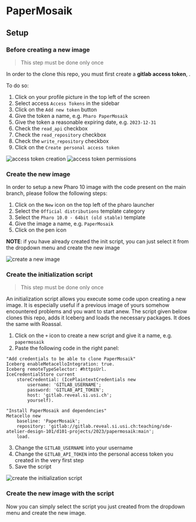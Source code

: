 # PaperMosaik

## Setup

### Before creating a new image

> This step must be done only once

In order to the clone this repo, you must first create a **gitlab access token**, .

To do so:

1. Click on your profile picture in the top left of the screen
1. Select access `Access Tokens` in the sidebar
1. Click on the `Add new token` button
1. Give the token a name, e.g. `Pharo PaperMosaik`
1. Give the token a reasonable expiring date, e.g. `2023-12-31`
1. Check the `read_api` checkbox
1. Check the `read_repository` checkbox
1. Check the `write_repository` checkbox
1. Click on the `Create personal access token`

![access token creation](https://i.imgur.com/kZxck13.png)
![access token permissions](https://i.imgur.com/xTQBH9F.png)

### Create the new image

In order to setup a new Pharo 10 image with the code present on the main branch,
please follow the following steps:

1. Click on the `New` icon on the top left of the pharo launcher
1. Select the `Official distributions` template category
1. Select the `Pharo 10.0 - 64bit (old stable)` template
1. Give the image a name, e.g. `PaperMosaik`
1. Click on the pen icon

**NOTE**: if you have already created the init script, you can just select it from the dropdown menu and create the new image

![create a new image](https://i.imgur.com/DerRWeZ.png)

### Create the initialization script

> This step must be done only once

An initialization script allows you execute some code upon creating a new image.
It is especially useful if a previous image of yours somehow encountered
problems and you want to start anew. The script given below clones this repo,
adds it Iceberg and loads the necessary packages. It does the same with Roassal.

1. Click on the `+` icon to create a new script and give it a name, e.g. `papermosaik`
2. Paste the following code in the right panel:
```st
"Add credentials to be able to clone PaperMosaik"
Iceberg enableMetacelloIntegration: true.
Iceberg remoteTypeSelector: #httpsUrl.
IceCredentialStore current
    storeCredential: (IcePlaintextCredentials new
        username: 'GITLAB_USERNAME';
        password: 'GITLAB_API_TOKEN';
        host: 'gitlab.reveal.si.usi.ch';
        yourself).

"Install PaperMosaik and dependencies"
Metacello new
    baseline: 'PaperMosaik';
    repository: 'gitlab://gitlab.reveal.si.usi.ch:teaching/sde-atelier-design-101/d101-projects/2023/papermosaik:main';
    load.
```
3. Change the `GITLAB_USERNAME` into your username
4. Change the `GITLAB_API_TOKEN` into the personal access token you created in
   the very first step
5. Save the script

![create the initialization script](https://i.imgur.com/ksjv7Il.png)

### Create the new image with the script

Now you can simply select the script you just created from the dropdown menu and
create the new image. 

